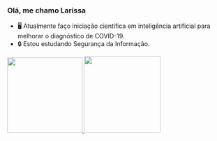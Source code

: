 ### Olá, me chamo Larissa

- 🖥️ Atualmente faço iniciação científica em inteligência artificial para melhorar o diagnóstico de COVID-19.
- 🔒 Estou estudando Segurança da Informação.
 <div>
  <a href="https://github.com/larissarabelo">
  <img height="172em" src="https://github-readme-stats.vercel.app/api?username=larissarabelo&show_icons=true&theme=tokyonight&include_all_commits=true&count_private=true"/>
  <img height="175em" src="https://github-readme-stats.vercel.app/api/top-langs/?username=larissarabelo&layout=compact&langs_count=7&theme=tokyonight"/>
</div>
